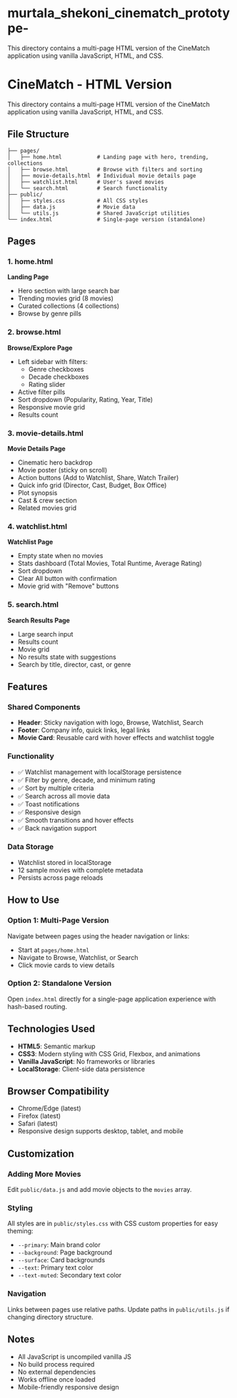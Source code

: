 # murtala_shekoni_cinematch_prototype-
This directory contains a multi-page HTML version of the CineMatch application using vanilla JavaScript, HTML, and CSS.
# CineMatch - HTML Version

This directory contains a multi-page HTML version of the CineMatch application using vanilla JavaScript, HTML, and CSS.

## File Structure

```
├── pages/
│   ├── home.html           # Landing page with hero, trending, collections
│   ├── browse.html         # Browse with filters and sorting
│   ├── movie-details.html  # Individual movie details page
│   ├── watchlist.html      # User's saved movies
│   └── search.html         # Search functionality
├── public/
│   ├── styles.css          # All CSS styles
│   ├── data.js             # Movie data
│   └── utils.js            # Shared JavaScript utilities
└── index.html              # Single-page version (standalone)
```

## Pages

### 1. home.html
**Landing Page**
- Hero section with large search bar
- Trending movies grid (8 movies)
- Curated collections (4 collections)
- Browse by genre pills

### 2. browse.html  
**Browse/Explore Page**
- Left sidebar with filters:
  - Genre checkboxes
  - Decade checkboxes
  - Rating slider
- Active filter pills
- Sort dropdown (Popularity, Rating, Year, Title)
- Responsive movie grid
- Results count

### 3. movie-details.html
**Movie Details Page**
- Cinematic hero backdrop
- Movie poster (sticky on scroll)
- Action buttons (Add to Watchlist, Share, Watch Trailer)
- Quick info grid (Director, Cast, Budget, Box Office)
- Plot synopsis
- Cast & crew section
- Related movies grid

### 4. watchlist.html
**Watchlist Page**
- Empty state when no movies
- Stats dashboard (Total Movies, Total Runtime, Average Rating)
- Sort dropdown
- Clear All button with confirmation
- Movie grid with "Remove" buttons

### 5. search.html
**Search Results Page**
- Large search input
- Results count
- Movie grid
- No results state with suggestions
- Search by title, director, cast, or genre

## Features

### Shared Components
- **Header**: Sticky navigation with logo, Browse, Watchlist, Search
- **Footer**: Company info, quick links, legal links
- **Movie Card**: Reusable card with hover effects and watchlist toggle

### Functionality
- ✅ Watchlist management with localStorage persistence
- ✅ Filter by genre, decade, and minimum rating
- ✅ Sort by multiple criteria
- ✅ Search across all movie data
- ✅ Toast notifications
- ✅ Responsive design
- ✅ Smooth transitions and hover effects
- ✅ Back navigation support

### Data Storage
- Watchlist stored in localStorage
- 12 sample movies with complete metadata
- Persists across page reloads

## How to Use

### Option 1: Multi-Page Version
Navigate between pages using the header navigation or links:
- Start at `pages/home.html`
- Navigate to Browse, Watchlist, or Search
- Click movie cards to view details

### Option 2: Standalone Version
Open `index.html` directly for a single-page application experience with hash-based routing.

## Technologies Used
- **HTML5**: Semantic markup
- **CSS3**: Modern styling with CSS Grid, Flexbox, and animations
- **Vanilla JavaScript**: No frameworks or libraries
- **LocalStorage**: Client-side data persistence

## Browser Compatibility
- Chrome/Edge (latest)
- Firefox (latest)
- Safari (latest)
- Responsive design supports desktop, tablet, and mobile

## Customization

### Adding More Movies
Edit `public/data.js` and add movie objects to the `movies` array.

### Styling
All styles are in `public/styles.css` with CSS custom properties for easy theming:
- `--primary`: Main brand color
- `--background`: Page background
- `--surface`: Card backgrounds
- `--text`: Primary text color
- `--text-muted`: Secondary text color

### Navigation
Links between pages use relative paths. Update paths in `public/utils.js` if changing directory structure.

## Notes
- All JavaScript is uncompiled vanilla JS
- No build process required
- No external dependencies
- Works offline once loaded
- Mobile-friendly responsive design

